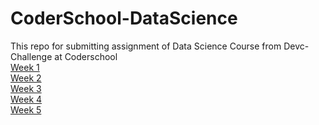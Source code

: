 # CoderSchool-DataScience
This repo for submitting assignment of Data Science Course from Devc-Challenge at Coderschool
<br/>
[Week 1](https://github.com/lamducanhndgv/CoderSchool-DataScience/tree/master/Week_1)
<br/>
[Week 2](https://github.com/lamducanhndgv/CoderSchool-DataScience/tree/master/Week_2)
<br/>
[Week 3](https://github.com/lamducanhndgv/CoderSchool-DataScience/tree/master/Week_3)
<br/>
[Week 4](https://github.com/lamducanhndgv/CoderSchool-DataScience/tree/master/Week_4)
<br/>
[Week 5](https://github.com/lamducanhndgv/CoderSchool-DataScience/tree/master/Week_5)